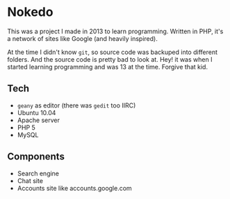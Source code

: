 # Nokedo

This was a project I made in 2013 to learn programming. Written in PHP, it's a network of sites like Google (and heavily inspired).

At the time I didn't know `git`, so source code was backuped into different folders. And the source code is pretty bad to look at. Hey! it was when I started learning programming and was 13 at the time. Forgive that kid.

## Tech

* `geany` as editor (there was `gedit` too IIRC)
* Ubuntu 10.04
* Apache server
* PHP 5
* MySQL

## Components

* Search engine
* Chat site
* Accounts site like accounts.google.com